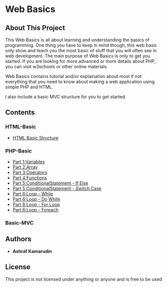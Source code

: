 # Web Basics

## About This Project


This Web Basics is all about learning and understanding the basics of programming. One thing you have to keep in mind though, this web basic only show and teach you the most basic of stuff that you will often see in web development. The main purpose of Web Basics is only to get you started. If you are looking for more advanced or more details about PHP, you can visit w3schools or other online materials.

Web Basics contains tutorial and/or explaination about most if not everything that you need to know about making a web application using simple PHP and HTML.

I also include a basic MVC structure for you to get started.


## Contents

### HTML-Basic

* [HTML Basic Structure](https://github.com/ashrafkamarudin/Web-Basics/blob/master/HTML-Basic/HTML-Basic-Structure.html)

### PHP-Basic

* [Part 1:Variables](https://github.com/ashrafkamarudin/Web-Basics/blob/master/PHP-Basic/1-variables.php)
* [Part 2:Array](https://github.com/ashrafkamarudin/Web-Basics/blob/master/PHP-Basic/2-Array.php)
* [Part 3:Operators](https://github.com/ashrafkamarudin/Web-Basics/blob/master/PHP-Basic/3-Operators.php)
* [Part 4:Functions](https://github.com/ashrafkamarudin/Web-Basics/blob/master/PHP-Basic/4-Functions.php)
* [Part 5:ConditionalStatement - If Else](https://github.com/ashrafkamarudin/Web-Basics/blob/master/PHP-Basic/5-ConditionalStatement-If-else.php)
* [Part 5:ConditionalStatement - Switch Case](https://github.com/ashrafkamarudin/Web-Basics/blob/master/PHP-Basic/5-ConditionalStatement-switchcase.php)
* [Part 6:Loop - While](https://github.com/ashrafkamarudin/Web-Basics/blob/master/PHP-Basic/6-Loop-DoWhile.php)
* [Part 6:Loop - Do While](https://github.com/ashrafkamarudin/Web-Basics/blob/master/PHP-Basic/6-Loop-ForEachLoop.php)
* [Part 6:Loop - For Loop](https://github.com/ashrafkamarudin/Web-Basics/blob/master/PHP-Basic/6-Loop-ForLoop.php)
* [Part 6:Loop - Foreach](https://github.com/ashrafkamarudin/Web-Basics/blob/master/PHP-Basic/6-Loop-WhileLoop.php)

### Basic-MVC


## Authors

* **Ashraf Kamarudin**

## License

This project is not licensed under anything or anyone and is free to be used


